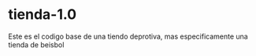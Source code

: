 # tienda-1.0
Este es el codigo base de una tiendo deprotiva, mas especificamente una tienda de beisbol
